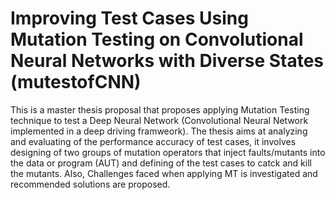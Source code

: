 # Improving Test Cases Using Mutation Testing on Convolutional Neural Networks with Diverse States (mutestofCNN)
This is a master thesis proposal that proposes applying Mutation Testing technique to test a Deep Neural Network (Convolutional Neural Network implemented in a deep driving framweork). The thesis aims at analyzing and evaluating of the performance accuracy of test cases, it involves designing of two groups of mutation operators that inject faults/mutants into the data or program (AUT) and defining of the test cases to catck and kill the mutants. Also, Challenges faced when applying MT is investigated and recommended solutions are proposed.
